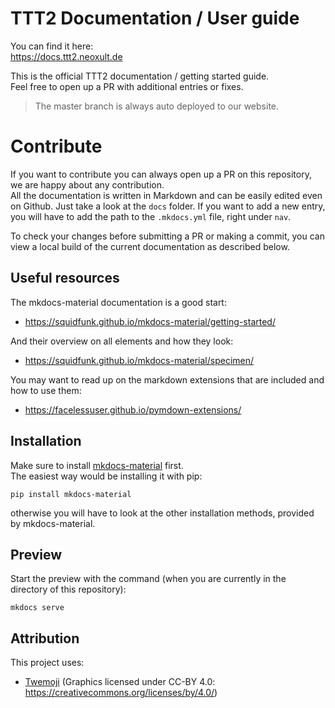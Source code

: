 # TTT2 Documentation / User guide

You can find it here:  
https://docs.ttt2.neoxult.de

This is the official TTT2 documentation / getting started guide.  
Feel free to open up a PR with additional entries or fixes.

> The master branch is always auto deployed to our website.

# Contribute

If you want to contribute you can always open up a PR on this repository, we are happy about any contribution.  
All the documentation is written in Markdown and can be easily edited even on Github. Just take a look at the `docs` folder.
If you want to add a new entry, you will have to add the path to the `.mkdocs.yml` file, right under `nav`.

To check your changes before submitting a PR or making a commit, you can view a local build of the current documentation as described below.

## Useful resources

The mkdocs-material documentation is a good start:
- https://squidfunk.github.io/mkdocs-material/getting-started/

And their overview on all elements and how they look:
- https://squidfunk.github.io/mkdocs-material/specimen/

You may want to read up on the markdown extensions that are included and how to use them:
- https://facelessuser.github.io/pymdown-extensions/

## Installation

Make sure to install [mkdocs-material](https://github.com/squidfunk/mkdocs-material) first.  
The easiest way would be installing it with pip:
```
pip install mkdocs-material
```

otherwise you will have to look at the other installation methods, provided by mkdocs-material.

## Preview

Start the preview with the command (when you are currently in the directory of this repository):

```
mkdocs serve
```

## Attribution

This project uses:
- [Twemoji](https://twemoji.twitter.com/) (Graphics licensed under CC-BY 4.0: https://creativecommons.org/licenses/by/4.0/)